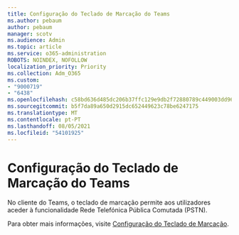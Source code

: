 ```yaml
---
title: Configuração do Teclado de Marcação do Teams
ms.author: pebaum
author: pebaum
manager: scotv
ms.audience: Admin
ms.topic: article
ms.service: o365-administration
ROBOTS: NOINDEX, NOFOLLOW
localization_priority: Priority
ms.collection: Adm_O365
ms.custom:
- "9000719"
- "6438"
ms.openlocfilehash: c58bd636d485dc206b37ffc129e9db2f72880789c449003dd96db562c7a47542
ms.sourcegitcommit: b5f7da89a650d2915dc652449623c78be6247175
ms.translationtype: MT
ms.contentlocale: pt-PT
ms.lasthandoff: 08/05/2021
ms.locfileid: "54101925"
---
```

# <a name="teams-dial-pad-configuration"></a>Configuração do Teclado de Marcação do Teams

No cliente do Teams, o teclado de marcação permite aos utilizadores aceder à funcionalidade Rede Telefónica Pública Comutada (PSTN).  

Para obter mais informações, visite [Configuração do Teclado de Marcação](https://docs.microsoft.com/microsoftteams/dial-pad-configuration).
